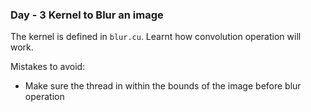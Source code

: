 ### Day - 3 Kernel to Blur an image

The kernel is defined in `blur.cu`. Learnt how convolution operation will work.

Mistakes to avoid:
- Make sure the thread in within the bounds of the image before blur operation